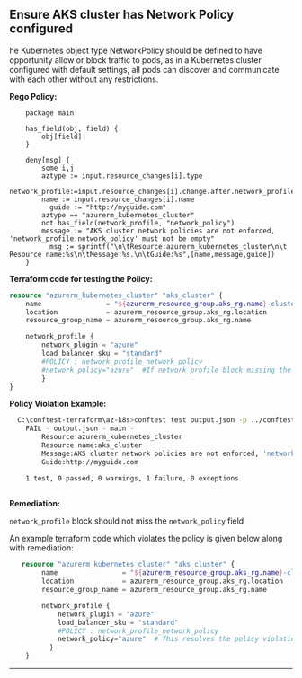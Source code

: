 ## Ensure AKS cluster has Network Policy configured

he Kubernetes object type NetworkPolicy should be defined to have opportunity allow or block traffic to pods, as in a Kubernetes cluster configured with default settings, all pods can discover and communicate with each other without any restrictions.

**Rego Policy:**

```rego
    package main

    has_field(obj, field) {
        obj[field]
    }
    
    deny[msg] {
        some i,j
        aztype := input.resource_changes[i].type
        network_profile:=input.resource_changes[i].change.after.network_profile[j]
        name := input.resource_changes[i].name
          guide := "http://myguide.com"
        aztype == "azurerm_kubernetes_cluster"
        not has_field(network_profile, "network_policy")
        message := "AKS cluster network policies are not enforced, 'network_profile.network_policy' must not be empty"
          msg := sprintf("\n\tResource:azurerm_kubernetes_cluster\n\t Resource name:%s\n\tMessage:%s.\n\tGuide:%s",[name,message,guide])
    }  
```

**Terraform code for testing the Policy:**

```tf
resource "azurerm_kubernetes_cluster" "aks_cluster" {
    name                = "${azurerm_resource_group.aks_rg.name}-cluster"
    location            = azurerm_resource_group.aks_rg.location
    resource_group_name = azurerm_resource_group.aks_rg.name

    network_profile {
        network_plugin = "azure"
        load_balancer_sku = "standard"
        #POLICY : network_profile_network_policy 
        #network_policy="azure"  #If network_profile block missing the network_policy property, it violates the policy
        }
}
```

**Policy Violation Example:**

```bash
  C:\conftest-terraform\az-k8s>conftest test output.json -p ../conftest/network_profile_network_policy.rego
    FAIL - output.json - main - 
        Resource:azurerm_kubernetes_cluster
        Resource name:aks_cluster
        Message:AKS cluster network policies are not enforced, 'network_profile' block should not miss the 'network_policy' field.
        Guide:http://myguide.com

    1 test, 0 passed, 0 warnings, 1 failure, 0 exceptions
   
  ```

**Remediation:**

`network_profile` block should not miss the `network_policy` field

An example terraform code which violates the policy is given below along with remediation:

```terraform
   resource "azurerm_kubernetes_cluster" "aks_cluster" {
        name                = "${azurerm_resource_group.aks_rg.name}-cluster"
        location            = azurerm_resource_group.aks_rg.location
        resource_group_name = azurerm_resource_group.aks_rg.name

        network_profile {
            network_plugin = "azure"
            load_balancer_sku = "standard"
            #POLICY : network_profile_network_policy 
            network_policy="azure"  # This resolves the policy violation
          }
    }
```
---